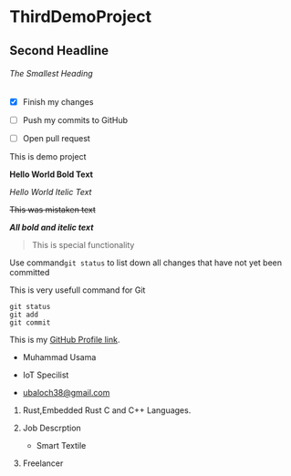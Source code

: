# ThirdDemoProject

## Second Headline
###### The Smallest Heading

- [x] Finish my changes

- [ ] Push my commits to GitHub

- [ ] Open pull request

This is demo project

**Hello World Bold Text**

*Hello World Itelic Text*

~~This was mistaken text~~ 

***All bold and itelic text***

> This is special functionality

Use command`git status` to list down all changes that have not yet been committed

This is very usefull command for Git
```
git status
git add
git commit
```
This is my [GitHub Profile link](https://github.com/Usama38/).

- Muhammad Usama

- IoT Specilist

- ubaloch38@gmail.com

1. Rust,Embedded Rust C and C++ Languages.

2. Job Descrption

    - Smart Textile

3. Freelancer
